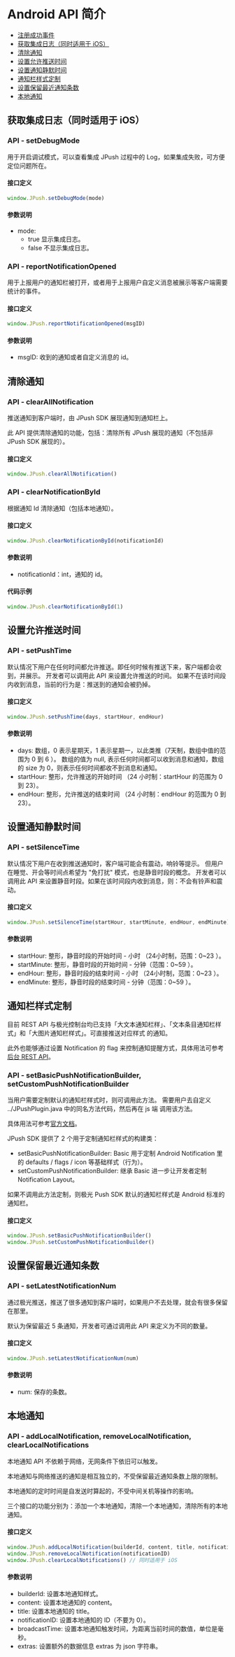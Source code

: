 # Android API 简介

- [注册成功事件](#注册成功事件)
- [获取集成日志（同时适用于 iOS）](#获取集成日志同时适用于-ios)
- [清除通知](#清除通知)
- [设置允许推送时间](#设置允许推送时间)
- [设置通知静默时间](#设置通知静默时间)
- [通知栏样式定制](#通知栏样式定制)
- [设置保留最近通知条数](#设置保留最近通知条数)
- [本地通知](#本地通知)

## 获取集成日志（同时适用于 iOS）

### API - setDebugMode

用于开启调试模式，可以查看集成 JPush 过程中的 Log，如果集成失败，可方便定位问题所在。

#### 接口定义

```js
window.JPush.setDebugMode(mode)
```

#### 参数说明

- mode:
  - true  显示集成日志。
  - false 不显示集成日志。

### API - reportNotificationOpened

用于上报用户的通知栏被打开，或者用于上报用户自定义消息被展示等客户端需要统计的事件。

#### 接口定义

```js
window.JPush.reportNotificationOpened(msgID)
```

#### 参数说明

- msgID: 收到的通知或者自定义消息的 id。

##  清除通知

### API - clearAllNotification

推送通知到客户端时，由 JPush SDK 展现通知到通知栏上。

此 API 提供清除通知的功能，包括：清除所有 JPush 展现的通知（不包括非 JPush SDK 展现的）。

#### 接口定义

```js
window.JPush.clearAllNotification()
```

### API - clearNotificationById
根据通知 Id 清除通知（包括本地通知）。

#### 接口定义

```js
window.JPush.clearNotificationById(notificationId)
```

#### 参数说明
- notificationId：int，通知的 id。

#### 代码示例

```js
window.JPush.clearNotificationById(1)
```

## 设置允许推送时间

### API - setPushTime

默认情况下用户在任何时间都允许推送。即任何时候有推送下来，客户端都会收到，并展示。
开发者可以调用此 API 来设置允许推送的时间。
如果不在该时间段内收到消息，当前的行为是：推送到的通知会被扔掉。

#### 接口定义

```js
window.JPush.setPushTime(days, startHour, endHour)
```

#### 参数说明

- days: 数组，0 表示星期天，1 表示星期一，以此类推（7天制，数组中值的范围为 0 到 6 ）。
  数组的值为 null, 表示任何时间都可以收到消息和通知，数组的 size 为 0，则表示任何时间都收不到消息和通知。
- startHour: 整形，允许推送的开始时间 （24 小时制：startHour 的范围为 0 到 23）。
- endHour: 整形，允许推送的结束时间 （24 小时制：endHour 的范围为 0 到 23）。

##  设置通知静默时间

### API - setSilenceTime
默认情况下用户在收到推送通知时，客户端可能会有震动，响铃等提示。
但用户在睡觉、开会等时间点希望为 "免打扰" 模式，也是静音时段的概念。
开发者可以调用此 API 来设置静音时段。如果在该时间段内收到消息，则：不会有铃声和震动。

#### 接口定义

```js
window.JPush.setSilenceTime(startHour, startMinute, endHour, endMinute)
```

#### 参数说明

- startHour: 整形，静音时段的开始时间 - 小时 （24小时制，范围：0~23 ）。
- startMinute: 整形，静音时段的开始时间 - 分钟（范围：0~59 ）。
- endHour: 整形，静音时段的结束时间 - 小时 （24小时制，范围：0~23 ）。
- endMinute: 整形，静音时段的结束时间 - 分钟（范围：0~59 ）。

##  通知栏样式定制

目前 REST API 与极光控制台均已支持「大文本通知栏样」、「文本条目通知栏样式」和「大图片通知栏样式」。可直接推送对应样式
的通知。

此外也能够通过设置 Notification 的 flag 来控制通知提醒方式，具体用法可参考 [后台 REST API](https://docs.jiguang.cn/jpush/server/push/rest_api_v3_push/#notification)。

### API - setBasicPushNotificationBuilder, setCustomPushNotificationBuilder

当用户需要定制默认的通知栏样式时，则可调用此方法。
需要用户去自定义 ../JPushPlugin.java 中的同名方法代码，然后再在 js 端 调用该方法。

具体用法可参考[官方文档](http://docs.jiguang.cn/jpush/client/Android/android_api/#api_6)。

JPush SDK 提供了 2 个用于定制通知栏样式的构建类：

- setBasicPushNotificationBuilder:
    Basic 用于定制 Android Notification 里的 defaults / flags / icon 等基础样式（行为）。
- setCustomPushNotificationBuilder:
    继承 Basic 进一步让开发者定制 Notification Layout。

如果不调用此方法定制，则极光 Push SDK 默认的通知栏样式是 Android 标准的通知栏。

#### 接口定义

```js
window.JPush.setBasicPushNotificationBuilder()
window.JPush.setCustomPushNotificationBuilder()
```

##  设置保留最近通知条数

### API - setLatestNotificationNum

通过极光推送，推送了很多通知到客户端时，如果用户不去处理，就会有很多保留在那里。

默认为保留最近 5 条通知，开发者可通过调用此 API 来定义为不同的数量。

#### 接口定义

```js
window.JPush.setLatestNotificationNum(num)
```

#### 参数说明

- num: 保存的条数。

##  本地通知
### API - addLocalNotification, removeLocalNotification, clearLocalNotifications
本地通知 API 不依赖于网络，无网条件下依旧可以触发。

本地通知与网络推送的通知是相互独立的，不受保留最近通知条数上限的限制。

本地通知的定时时间是自发送时算起的，不受中间关机等操作的影响。

三个接口的功能分别为：添加一个本地通知，清除一个本地通知，清除所有的本地通知。

#### 接口定义

```js
window.JPush.addLocalNotification(builderId, content, title, notificationID, broadcastTime, extras)
window.JPush.removeLocalNotification(notificationID)
window.JPush.clearLocalNotifications() // 同时适用于 iOS
```

#### 参数说明

- builderId: 设置本地通知样式。
- content: 设置本地通知的 content。
- title: 设置本地通知的 title。
- notificationID: 设置本地通知的 ID（不要为 0）。
- broadcastTime: 设置本地通知触发时间，为距离当前时间的数值，单位是毫秒。
- extras: 设置额外的数据信息 extras 为 json 字符串。